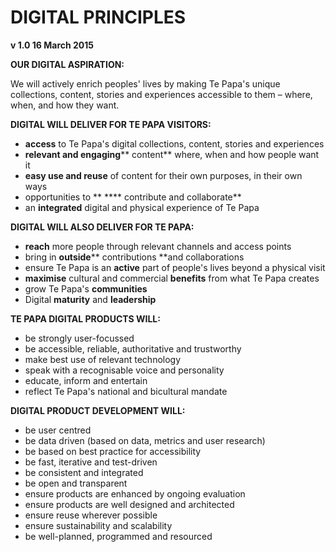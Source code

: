 # DIGITAL PRINCIPLES

**v 1.0 16 March 2015**

**OUR DIGITAL ASPIRATION:**

We will actively enrich peoples' lives  by making Te Papa's  unique collections, content, stories and experiences accessible to them – where, when, and how they  want.

**DIGITAL WILL DELIVER FOR TE PAPA VISITORS:**

- **access** to Te Papa's digital collections, content, stories and experiences 
- **relevant and engaging**** content** where, when and how people want it 
- **easy use and reuse** of content for their own purposes, in their own ways
- opportunities to ** **** contribute and collaborate**
- an **integrated** digital and physical experience of Te Papa 

**DIGITAL WILL ALSO DELIVER FOR TE PAPA:**

- **reach** more people through relevant channels and access points
- bring in **outside**** contributions **and collaborations
- ensure Te Papa is an **active** part of people's lives beyond a physical visit
- **maximise** cultural and commercial **benefits** from what Te Papa creates
- grow Te Papa's **communities** 
- Digital **maturity** and **leadership** 

**TE PAPA DIGITAL PRODUCTS WILL:**

- be strongly user-focussed
- be accessible, reliable, authoritative and trustworthy
- make best use of relevant technology
- speak with a recognisable voice and personality
- educate, inform and entertain
- reflect Te Papa's national and bicultural mandate

**DIGITAL PRODUCT DEVELOPMENT WILL:**

- be user centred
- be data driven (based on data, metrics and user research)
- be based on best practice for accessibility
- be fast, iterative and test-driven 
- be consistent and integrated
- be open and transparent
- ensure products are enhanced by ongoing evaluation 
- ensure products are well designed and architected 
- ensure reuse wherever possible
- ensure sustainability and scalability
- be well-planned, programmed and resourced